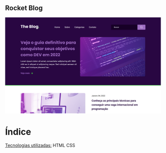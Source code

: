 ## Rocket Blog

![Preview](.github/preview.png)

# Índice

[Tecnologias utilizadas:](#tecnologias-utilizadas)
HTML
CSS

